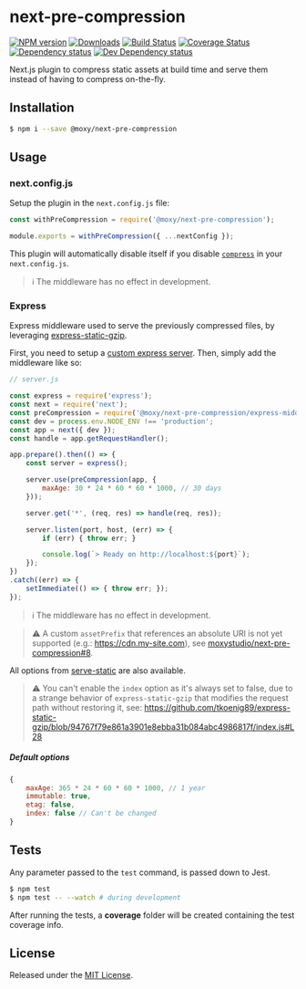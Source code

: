 # next-pre-compression

[![NPM version][npm-image]][npm-url] [![Downloads][downloads-image]][npm-url] [![Build Status][travis-image]][travis-url] [![Coverage Status][codecov-image]][codecov-url] [![Dependency status][david-dm-image]][david-dm-url] [![Dev Dependency status][david-dm-dev-image]][david-dm-dev-url]

[npm-url]:https://npmjs.org/package/@moxy/next-pre-compression
[downloads-image]:https://img.shields.io/npm/dm/@moxy/next-pre-compression.svg
[npm-image]:https://img.shields.io/npm/v/@moxy/next-pre-compression.svg
[travis-url]:https://travis-ci.org/moxystudio/next-pre-compression
[travis-image]:http://img.shields.io/travis/moxystudio/next-pre-compression/master.svg
[codecov-url]:https://codecov.io/gh/moxystudio/next-pre-compression
[codecov-image]:https://img.shields.io/codecov/c/github/moxystudio/next-pre-compression/master.svg
[david-dm-url]:https://david-dm.org/moxystudio/next-pre-compression
[david-dm-image]:https://img.shields.io/david/moxystudio/next-pre-compression.svg
[david-dm-dev-url]:https://david-dm.org/moxystudio/next-pre-compression?type=dev
[david-dm-dev-image]:https://img.shields.io/david/dev/moxystudio/next-pre-compression.svg

Next.js plugin to compress static assets at build time and serve them instead of having to compress on-the-fly.

## Installation

```sh
$ npm i --save @moxy/next-pre-compression
```

## Usage

### next.config.js

Setup the plugin in the `next.config.js` file:

```js
const withPreCompression = require('@moxy/next-pre-compression');

module.exports = withPreCompression({ ...nextConfig });
```

This plugin will automatically disable itself if you disable [`compress`](https://nextjs.org/docs#compression) in your `next.config.js`.

> ℹ️ The middleware has no effect in development.

### Express

Express middleware used to serve the previously compressed files, by leveraging [express-static-gzip](https://www.npmjs.com/package/express-static-gzip).

First, you need to setup a [custom express server]( https://github.com/zeit/next.js/tree/master/examples/custom-server-express). Then, simply add the middleware like so:

```js
// server.js

const express = require('express');
const next = require('next');
const preCompression = require('@moxy/next-pre-compression/express-middleware');
const dev = process.env.NODE_ENV !== 'production';
const app = next({ dev });
const handle = app.getRequestHandler();

app.prepare().then(() => {
    const server = express();

    server.use(preCompression(app, {
        maxAge: 30 * 24 * 60 * 60 * 1000, // 30 days
    }));

    server.get('*', (req, res) => handle(req, res));

    server.listen(port, host, (err) => {
        if (err) { throw err; }

        console.log(`> Ready on http://localhost:${port}`);
    });
})
.catch((err) => {
    setImmediate(() => { throw err; });
});
```

> ℹ️ The middleware has no effect in development.

> ⚠️ A custom `assetPrefix` that references an absolute URI is not yet supported (e.g.: https://cdn.my-site.com), see [moxystudio/next-pre-compression#8](https://github.com/moxystudio/next-pre-compression/issues/8).

All options from [serve-static](https://www.npmjs.com/package/serve-static) are also available.

> ⚠️ You can't enable the `index` option as it's always set to false, due to a strange behavior of `express-static-gzip` that modifies the request path without restoring it, see: https://github.com/tkoenig89/express-static-gzip/blob/94767f79e861a3901e8ebba31b084abc4986817f/index.js#L28

##### Default options

```js
{
    maxAge: 365 * 24 * 60 * 60 * 1000, // 1 year
    immutable: true,
    etag: false,
    index: false // Can't be changed
}
```

## Tests

Any parameter passed to the `test` command, is passed down to Jest.

```sh
$ npm test
$ npm test -- --watch # during development
```

After running the tests, a **coverage** folder will be created containing the test coverage info.

## License

Released under the [MIT License](http://www.opensource.org/licenses/mit-license.php).
